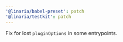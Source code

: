 ```yaml
---
'@linaria/babel-preset': patch
'@linaria/testkit': patch
---
```


Fix for lost `pluginOptions` in some entrypoints.

